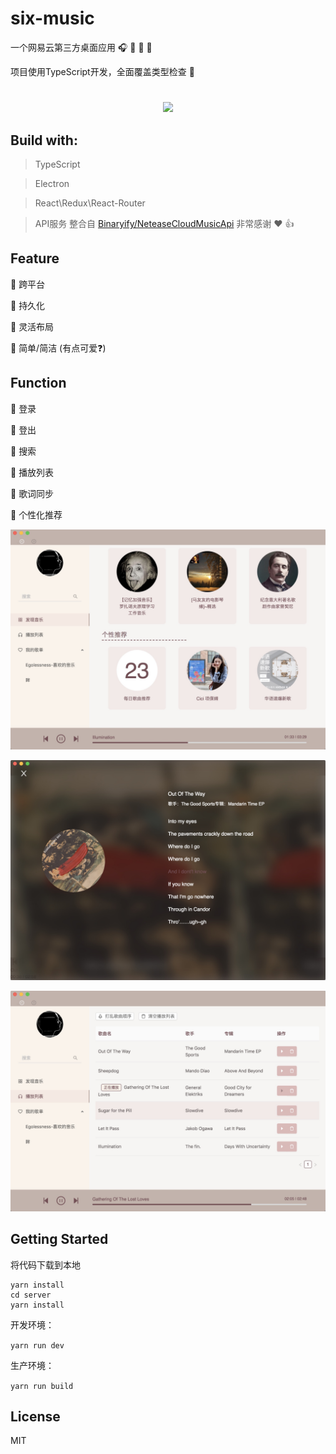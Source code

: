 # six-music
一个网易云第三方桌面应用 :headphones: :apple: :lemon: :watermelon:

项目使用TypeScript开发，全面覆盖类型检查 :flags:
<h1></h1>

<p align = "center"> <img src="https://github.com/six-face/six-music-app/blob/master/readmeimg/preview.gif" ail="preview" ></p>

## Build with:
> TypeScript

> Electron

> React\Redux\React-Router

> API服务 整合自  <a href="https://github.com/Binaryify/NeteaseCloudMusicApi" title="api">Binaryify/NeteaseCloudMusicApi</a> 非常感谢 :hearts: :+1:

## Feature

:star2: 跨平台 

:star2: 持久化

:star2: 灵活布局 

:star2: 简单/简洁 (有点可爱:question:)

## Function
:balloon: 登录

:balloon: 登出

:balloon: 搜索

:balloon: 播放列表

:balloon: 歌词同步

:balloon: 个性化推荐



<p align = "center"> <img src="https://github.com/six-face/six-music-app/blob/master/readmeimg/main.jpg" ail="main" ></p>




<p align = "center"> <img src="https://github.com/six-face/six-music-app/blob/master/readmeimg/lyric.jpg" ail="lyric" ></p>




<p align = "center"> <img src="https://github.com/six-face/six-music-app/blob/master/readmeimg/playlist.jpg" ail="playlist" ></p>

## Getting Started
将代码下载到本地

```
yarn install
cd server
yarn install
``` 

开发环境：

`yarn run dev`

生产环境：

`yarn run build`

## License

MIT



